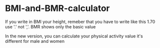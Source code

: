 # BMI-and-BMR-calculator
If you write in BMI your height, remeber that you have to write like this 1.70 use '.' not ','. BMR shows only the basic value



In the new version, you can calculate your physical activity value it's different for male and women
